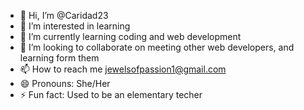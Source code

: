 - 👋 Hi, I’m @Caridad23
- 👀 I’m interested in learning
- 🌱 I’m currently learning coding and web development
- 💞️ I’m looking to collaborate on meeting other web developers, and learning form them
- 📫 How to reach me jewelsofpassion1@gmail.com
- 😄 Pronouns: She/Her
- ⚡ Fun fact: Used to be an elementary techer

<!---
Caridad23/Caridad23 is a ✨ special ✨ repository because its `README.md` (this file) appears on your GitHub profile.
You can click the Preview link to take a look at your changes.
--->
